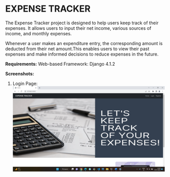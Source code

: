 # EXPENSE TRACKER
The Expense Tracker project is designed to help users keep track of their expenses. It allows users to input their net income, various sources of income, and monthly expenses.

Whenever a user makes an expenditure entry, the corresponding amount is deducted from their net amount.This enables users to view their past expenses and make informed decisions to reduce expenses in the future.

__Requirements:__
 Web-based Framework: Django 4.1.2
 
 __Screenshots:__
 1. Login Page:
    ![Alt Text](Images/Home_Page.png)


